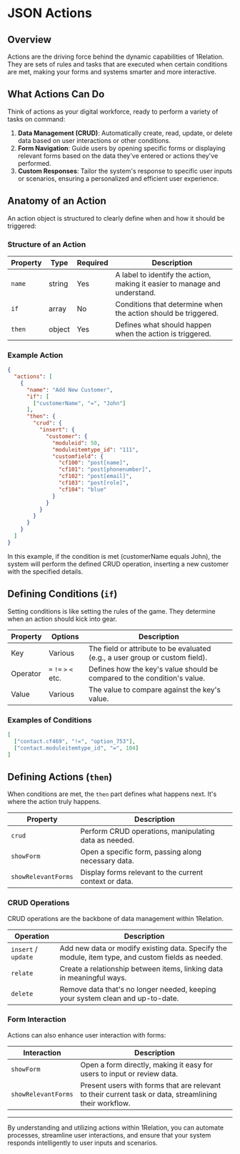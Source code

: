 # JSON Actions

## Overview

Actions are the driving force behind the dynamic capabilities of 1Relation. They are sets of rules and tasks that are executed when certain conditions are met, making your forms and systems smarter and more interactive.

## What Actions Can Do

Think of actions as your digital workforce, ready to perform a variety of tasks on command:

1. **Data Management (CRUD)**: Automatically create, read, update, or delete data based on user interactions or other conditions.
2. **Form Navigation**: Guide users by opening specific forms or displaying relevant forms based on the data they've entered or actions they've performed.
3. **Custom Responses**: Tailor the system's response to specific user inputs or scenarios, ensuring a personalized and efficient user experience.

## Anatomy of an Action

An action object is structured to clearly define when and how it should be triggered:

### Structure of an Action

| Property | Type   | Required | Description |
|----------|--------|----------|-------------|
| `name`   | string | Yes      | A label to identify the action, making it easier to manage and understand. |
| `if`     | array  | No       | Conditions that determine when the action should be triggered. |
| `then`   | object | Yes      | Defines what should happen when the action is triggered. |

### Example Action

```json
{
  "actions": [
    {
      "name": "Add New Customer",
      "if": [
        ["customerName", "=", "John"]
      ],
      "then": {
        "crud": {
          "insert": {
            "customer": {
              "moduleid": 50,
              "moduleitemtype_id": "111",
              "customfield": {
                "cf100": "post[name]",
                "cf101": "post[phonenumber]",
                "cf102": "post[email]",
                "cf103": "post[role]",
                "cf104": "blue"
              }
            }
          }
        }
      }
    }
  ]
}
```

In this example, if the condition is met (customerName equals John), the system will perform the defined CRUD operation, inserting a new customer with the specified details.

## Defining Conditions (`if`)

Setting conditions is like setting the rules of the game. They determine when an action should kick into gear.

| Property | Options | Description |
|----------|---------|-------------|
| Key      | Various | The field or attribute to be evaluated (e.g., a user group or custom field). |
| Operator | `=` `!=` `>` `<` etc. | Defines how the key's value should be compared to the condition's value. |
| Value    | Various | The value to compare against the key's value. |

### Examples of Conditions

```json
[
  ["contact.cf469", "!=", "option_753"],
  ["contact.moduleitemtype_id", "=", 104]
]
```

## Defining Actions (`then`)

When conditions are met, the `then` part defines what happens next. It's where the action truly happens.

| Property | Description |
|----------|-------------|
| `crud`   | Perform CRUD operations, manipulating data as needed. |
| `showForm` | Open a specific form, passing along necessary data. |
| `showRelevantForms` | Display forms relevant to the current context or data. |

### CRUD Operations

CRUD operations are the backbone of data management within 1Relation.

| Operation | Description |
|-----------|-------------|
| `insert` / `update` | Add new data or modify existing data. Specify the module, item type, and custom fields as needed. |
| `relate` | Create a relationship between items, linking data in meaningful ways. |
| `delete` | Remove data that's no longer needed, keeping your system clean and up-to-date. |

### Form Interaction

Actions can also enhance user interaction with forms:

| Interaction | Description |
|-------------|-------------|
| `showForm` | Open a form directly, making it easy for users to input or review data. |
| `showRelevantForms` | Present users with forms that are relevant to their current task or data, streamlining their workflow. |

---

By understanding and utilizing actions within 1Relation, you can automate processes, streamline user interactions, and ensure that your system responds intelligently to user inputs and scenarios.